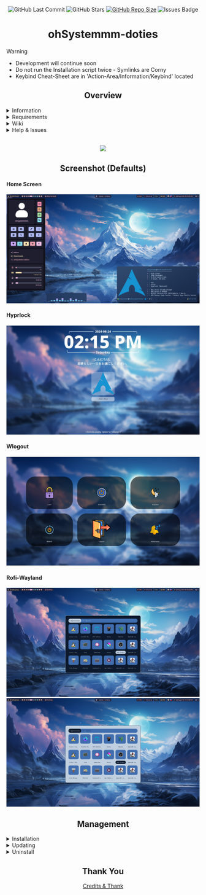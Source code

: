 
<!-- Badgets -->
<div align="center"> 

![GitHub Last Commit](https://img.shields.io/github/last-commit/ohSystemmm/ohSystemmm-doties?style=for-the-badge&color=B4BEFE&logo=github&logoColor=D9E0EE&labelColor=242438&label=Last%20Commit)
![GitHub Stars](https://img.shields.io/github/stars/ohSystemmm/ohSystemmm-doties?style=for-the-badge&logo=github&color=B4BEFE&logoColor=D9E0EE&labelColor=242438)
[![GitHub Repo Size](https://img.shields.io/github/repo-size/ohSystemmm/ohSystemmm-doties?color=B4BEFE&label=SIZE&logo=googledrive&style=for-the-badge&logoColor=D9E0EE&labelColor=242438)](https://github.com/ohSystemmm/ohSystemmm-doties)
![Issues Badge](https://img.shields.io/badge/issues-skill-green?style=for-the-badge&color=B4BEFE&logo=github&logoColor=D9E0EE&labelColor=242438)

</div>

<!-- Header -->
<div align="center">

# **ohSystemmm-doties**

</div>

> [!WARNING]
> - Development will continue soon 
> - Do not run the Installation script twice - Symlinks are Corny
> - Keybind Cheat-Sheet are in 'Action-Area/Information/Keybind' located

<!-- Overview -->
<div align="center">
  <h2>Overview</h2>
</div>

<details>
  <summary>Information</summary>
<br>
The ohSystemmm-doties dotfiles are crafted to provide a seamless and intuitive user experience from the moment you start. Pre-configured for quick setup, they offer a variety of customization options to fit your individual preferences. Their straightforward usability and adaptability make them an ideal choice for those looking to optimize their setup while retaining the ability to make personalized adjustments. Should you encounter any issues or bugs, don't hesitate to reach out for assistance. You can find my contact information on my GitHub profile.
<br>
</details>

<details>
  <summary>Requirements</summary>
<br>
The dotfiles are compatible with virtually any low-end device capable of running Hyprland. The primary requirement is an Arch Linux installation; while a fresh installation is preferred, it is not strictly necessary. A stable network connection is recommended, and you should also allocate some time for the installation process. The ohSystemmm-doties will automatically install the necessary packages required for the dotfiles to function properly. 
<br>
</details>

<details>
  <summary>Wiki</summary>
<br>
Not yet implemented, but expected to be included in version 2.2.5.
<br>
</details>

<details>
  <summary>Help & Issues</summary>
<br>
If you encounter any issues with the dotfiles and believe it to be related to the dotfiles themselves, please feel free to reach out or open an issue. 
You can find my contact information on my GitHub profile.
<br>
</details>

<br>
<p align = "center"><img src = "https://api.sefinek.net/api/v2/moecounter/@ohSystemmm?length=10&theme=default" </p>

<!-- Screenhots -->
<div align="center">
  <h2>Screenshot (Defaults)</h2>
</div>

#### Home Screen
![](Action-Area.d/Screenshots/Home.png)

#### Hyprlock
![](Action-Area.d/Screenshots/Hyprlock.png)

#### Wlogout
![](Action-Area.d/Screenshots/Wlogout.png)

#### Rofi-Wayland
![](Action-Area.d/Screenshots/RofiDark.png)
![](Action-Area.d/Screenshots/RofiLight.png)

<!-- Management -->
<div align="center">
  <h2>Management</h2>
</div>

<details>
  <summary>Installation</summary>

### Installation
Be sure to back up your own configurations, as they may be overwritten. It's recommended to install these dotfiles on a fresh Arch installation without a desktop environment, though they should also work on an existing setup. The included Install script will provide guidance and instructions throughout the installation process. Also, make sure to run the script in a bare TTY. (Ctrl + Alt + F3/F4/...)
```bash
$ git clone https://github.com/ohSystemmm/ohSystemmm-doties.git
$ cd ohSystemmm-doties/Action-Area.d/
$ ./Install.sh
```
After successfully installing, be sure to explore the ~/ohSystemmm-doties/Control.sh file. Run it to set your wallpaper, system design, and more.
</details>

<details>  
<summary>Updating </summary>

### Updating
To update the dotfiles, simply run the Update script, and it will handle everything automatically.
```bash
$ cd ohSystemmm-doties/Action-Area.d/
$ ./Update.sh
```

</details>

<details>
  <summary>Uninstall</summary>

### Uninstall
To uninstall, simply execute the Uninstall script. This will delete all ohSystemmm configurations, including grubtheme and sddm, and also remove any dotfiles from your system.
```bash
$ cd ohSystemmm-doties/Action-Area.d/
$ ./Uninstall.sh
```

</details>

<div align="center">
  <h2>Thank You</h2>

[Credits & Thank](Action-Area.d/Information/Credits.md)

</div>


